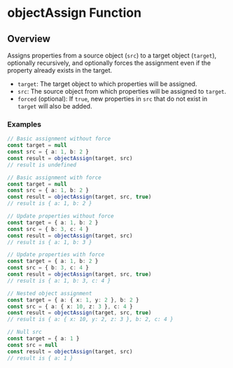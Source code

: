 # objectAssign Function

## Overview

Assigns properties from a source object (`src`) to a target object (`target`), optionally recursively, and optionally forces the assignment even if the property already exists in the target.

- `target`: The target object to which properties will be assigned.
- `src`: The source object from which properties will be assigned to `target`.
- `forced` (optional): If `true`, new properties in `src` that do not exist in `target` will also be added.

### Examples

```typescript
// Basic assignment without force
const target = null
const src = { a: 1, b: 2 }
const result = objectAssign(target, src)
// result is undefined
```

```typescript
// Basic assignment with force
const target = null
const src = { a: 1, b: 2 }
const result = objectAssign(target, src, true)
// result is { a: 1, b: 2 }
```

```typescript
// Update properties without force
const target = { a: 1, b: 2 }
const src = { b: 3, c: 4 }
const result = objectAssign(target, src)
// result is { a: 1, b: 3 }
```

```typescript
// Update properties with force
const target = { a: 1, b: 2 }
const src = { b: 3, c: 4 }
const result = objectAssign(target, src, true)
// result is { a: 1, b: 3, c: 4 }
```

```typescript
// Nested object assignment
const target = { a: { x: 1, y: 2 }, b: 2 }
const src = { a: { x: 10, z: 3 }, c: 4 }
const result = objectAssign(target, src, true)
// result is { a: { x: 10, y: 2, z: 3 }, b: 2, c: 4 }
```

```typescript
// Null src
const target = { a: 1 }
const src = null
const result = objectAssign(target, src)
// result is { a: 1 }
```

